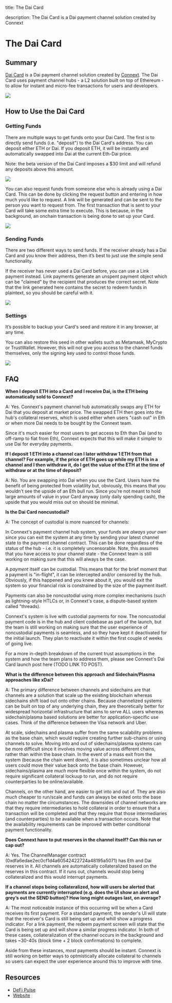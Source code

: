 title: The Dai Card

description: The Dai Card is a Dai payment channel solution created by Connext

# The Dai Card

## Summary

[Dai Card](https://daicard.io) is a Dai payment channel solution created by [Connext](https://connext.network/). The Dai Card uses  payment channel hubs - a L2 solution built on top of Ethereum - to allow for instant and micro-fee transactions for users and developers.

![](/docs/assets/images/daicard_splash.png)

## How to Use the Dai Card

### Getting Funds

There are multiple ways to get funds onto your Dai Card. The first is to directly send funds (i.e. "deposit") to the Dai Card's address. You can deposit either ETH or Dai. If you deposit ETH, it will be instantly and automatically swapped into Dai at the current Eth-Dai price.

Note: the beta version of the Dai Card imposes a $30 limit and will refund any deposits above this amount.

![](/docs/assets/images/daicard_deposit.png)

You can also request funds from someone else who is already using a Dai Card. This can be done by clicking the request button and entering in how much you’d like to request. A link will be generated and can be sent to the person you want to request from. The first transaction that is sent to your Card will take some extra time to execute. This is because, in the background, an onchain transaction is being done to set up your Card.

![](/docs/assets/images/daicard_request.png)

### Sending Funds

There are two different ways to send funds. If the receiver already has a Dai Card and you know their address, then it’s best to just use the simple send functionality.

If the receiver has never used a Dai Card before, you can use a Link payment instead. Link payments generate an unspent payment object which can be "claimed" by the recipient that produces the correct secret. Note that the link generated here contains the secret to redeem funds in plaintext, so you should be careful with it.

![](/docs/assets/images/daicard_send.png)

### Settings

It’s possible to backup your Card's seed and restore it in any browser, at any time. 

You can also restore this seed in other wallets such as Metamask, MyCrypto or TrustWallet. However, this will not give you access to the channel funds themselves, only the signing key used to control those funds.

![](/docs/assets/images/daicard_settings.png)

## FAQ

**When I deposit ETH into a Card and I receive Dai, is the ETH being automatically sold to Connext?**

A: Yes. Connext's payment channel hub automatically swaps any ETH for Dai that you deposit at market price. The swapped ETH then goes into the hub's collateral reserves, which is used either when users "cash out" in Eth or when more Dai needs to be bought by the Connext team.

Since it's much easier for most users to get access to Eth than Dai (and to off-ramp to fiat from Eth), Connext expects that this will make it simpler to use Dai for everyday payments.

**If I deposit 1 ETH into a channel can I later withdraw 1 ETH from that channel? For example, if the price of ETH goes up while my ETH is in a channel and I then withdraw it, do I get the value of the ETH at the time of withdraw or at the time of deposit?**

A: No. You are swapping into Dai when you use the Card. Users have the benefit of being protected from volatility but, obviously, this means that you wouldn’t see the upside of an Eth bull run. Since you're not meant to hold large amounts of value in your Card anyway (only daily spending cash), the upside that you would miss out on should be minimal.

**Is the Dai Card noncustodial?**

A: The concept of custodial is more nuanced for channels:

In Connext's payment channel hub system, your funds are *always your own* since you can exit the system at any time by sending your latest channel state to the payment channel contract. This can be done regardless of the status of the hub - i.e. it is completely uncensorable. Note, this assumes that you have access to your channel state - the Connext team is still working on making sure that this will always be the case.

A *payment* itself can be custodial. This means that for the brief moment that a payment is "in-flight", it can be intercepted and/or censored by the hub. Obviously, if this happened and you knew about it, you would exit the system so your financial risk is constrained by the size of the payment itself.

Payments can also be noncustodial using more complex mechanisms (such as lightning-style HTLCs or, in Connext's case, a dispute-based system called "threads).

Connext's system is live with custodial payments for now. The noncustodial payment code is in the hub and client codebase as part of the launch, but the team is still working on making sure that the user experience of noncustodial payments is seamless, and so they have kept it deactivated for the initial launch. They plan to reactivate it within the first couple of weeks of going live.

For a more in-depth breakdown of the current trust assumptions in the system and how the team plans to address them, please see Connext's Dai Card launch post here (TODO LINK TO POST).

**What is the difference between this approach and Sidechain/Plasma approaches like xDai?**

A: The primary difference between channels and sidechains are that channels are a solution that scale up the existing blockchain whereas sidechains shift load out onto other chains. Because channelized systems can be built on top of any underlying chain, they are theoretically better for widespread horizontal infrastructure that aims to serve ALL users whereas sidechain/plasma based solutions are better for application-specific use cases. Think of the difference between the Visa network and Uber.

At scale, sidechains and plasma suffer from the same scalability problems as the base chain, which would require creating further sub-chains or using channels to solve. Moving into and out of sidechains/plasma systems can be more difficult since it involves moving value across different chains, rather than within the base chain. In the event of a mass exit from the system (because the chain went down), it is also sometimes unclear how all users could move their value back onto the base chain. However, sidechains/plasma are *much* more flexible once within the system, do not require significant collateral lockuup to run, and do not require counterparties to be online/available.

Channels, on the other hand, are easier to get into and out of. They are also *much* cheaper to run/scale and funds can always be exited onto the base chain no matter the circumstances. The downsides of channel networks are that they require intermediaries to hold collateral in order to ensure that a transaction will be completed and that they require that those intermediaries (and counterparties) to be available when a transaction occurs. Note that the availability requirements can be improved with better conditional payment functionality.

**Does Connext have to put reserves in the channel itself? Can this run or cap out?**

A: Yes. The ChannelManager contract (0xdfa6edae2ec0cf1d4a60542422724a48195a5071) has Eth and Dai reserves in it. All channels are automatically collateralized based on the reserves in this contract. If it runs out, channels would stop being collateralized and this would interrupt payments.

**If a channel stops being collateralized, how will users be alerted that payments are currently interrupted (e.g. does the UI show an alert and grey’s out the SEND button)? How long might outages last, on average?**

A: The most noticeable instance of this occurring will be when a Card receives its first payment. For a standard payment, the sender's UI will state that the receiver's Card is still being set up and whill show a progress indicator. For a link payment, the redeem payment screen will state that the Card is being set up and will show a similar progress indicator. In both of these cases, collateralization of the channel occurs in the background and takes ~30-40s (block time + 2 block confirmations) to complete.

Aside from these instances, *most* payments should be instant. Connext is still working on better ways to optmistically allocate collateral to channels so users can expect the user experience around this to improve with time.

## Resources

* [DeFi Pulse](https://defipulse.com/connext)
* [Website](https://connext.network/)


